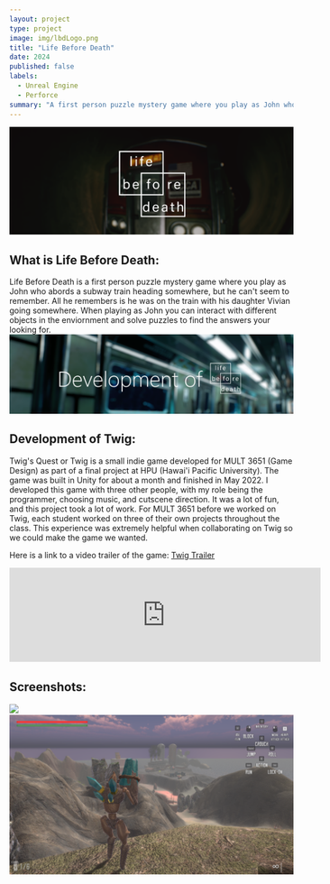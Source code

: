 ```yaml
---
layout: project
type: project
image: img/lbdLogo.png
title: "Life Before Death"
date: 2024
published: false
labels:
  - Unreal Engine
  - Perforce
summary: "A first person puzzle mystery game where you play as John who is lost on a subway train system trying to find his daughter"
---
```



<img class="img-fluid" src="../img/LBD_Banner.png">

<h2 id="introduction">What is Life Before Death:</h2>
Life Before Death is a first person puzzle mystery game where you play as John who abords a subway train heading somewhere, but he can't seem to remember. All he remembers is he was on the train with his daughter Vivian going somewhere. When playing as John you can interact with different objects in the enviornment and solve puzzles to find the answers your looking for.

<img class="img-fluid" src="../img/DevelopmentOfLBD_Banner.png">
<h2 id="introduction">Development of Twig:</h2>
Twig's Quest or Twig is a small indie game developed for MULT 3651 (Game Design) as part of a final project at HPU (Hawai'i Pacific University). The game was built in Unity for about a month and finished in May 2022. I developed this game with three other people, with my role being the programmer, choosing music, and cutscene direction. It was a lot of fun, and this project took a lot of work. For MULT 3651 before we worked on Twig, each student worked on three of their own projects throughout the class. This experience was extremely helpful when collaborating on Twig so we could make the game we wanted.  

Here is a link to a video trailer of the game: [Twig Trailer](https://www.youtube.com/watch?v=sulj7yxplEQ)

<iframe frameborder="0" src="https://itch.io/embed/2243981" width="552" height="167"><a href="https://skelefrog.itch.io/twigs-quest">Twig's Quest by skelefrog</a></iframe>

<h2 id="introduction">Screenshots:</h2>

<img class="img-fluid" src="../img/Screenshot1.png">
<img class="img-fluid" src="../img/Screenshot2.png">




